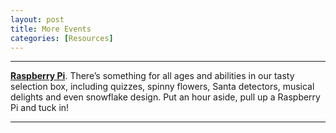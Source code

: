```yaml
---
layout: post
title: More Events
categories: [Resources]
---
```


---

**[Raspberry Pi](http://www.raspberrypi.org/hour-of-code/)**.
There’s something for all ages and abilities in our tasty selection box, including quizzes, spinny flowers, Santa detectors, musical delights and even snowflake design. Put an hour aside, pull up a Raspberry Pi and tuck in!

---

